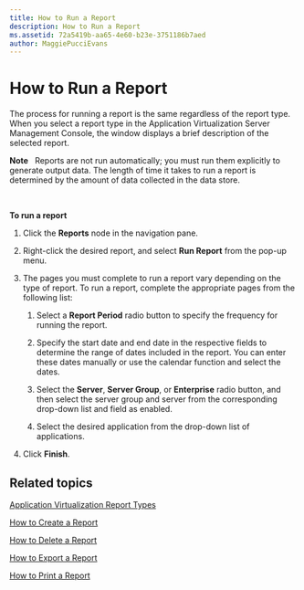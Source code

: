 ```yaml
---
title: How to Run a Report
description: How to Run a Report
ms.assetid: 72a5419b-aa65-4e60-b23e-3751186b7aed
author: MaggiePucciEvans
---
```


# How to Run a Report


The process for running a report is the same regardless of the report type. When you select a report type in the Application Virtualization Server Management Console, the window displays a brief description of the selected report.

**Note**  
Reports are not run automatically; you must run them explicitly to generate output data. The length of time it takes to run a report is determined by the amount of data collected in the data store.

 

**To run a report**

1.  Click the **Reports** node in the navigation pane.

2.  Right-click the desired report, and select **Run Report** from the pop-up menu.

3.  The pages you must complete to run a report vary depending on the type of report. To run a report, complete the appropriate pages from the following list:

    1.  Select a **Report Period** radio button to specify the frequency for running the report.

    2.  Specify the start date and end date in the respective fields to determine the range of dates included in the report. You can enter these dates manually or use the calendar function and select the dates.

    3.  Select the **Server**, **Server Group**, or **Enterprise** radio button, and then select the server group and server from the corresponding drop-down list and field as enabled.

    4.  Select the desired application from the drop-down list of applications.

4.  Click **Finish**.

## Related topics


[Application Virtualization Report Types](application-virtualization-report-types.md)

[How to Create a Report](how-to-create-a-reportserver.md)

[How to Delete a Report](how-to-delete-a-reportserver.md)

[How to Export a Report](how-to-export-a-reportserver.md)

[How to Print a Report](how-to-print-a-reportserver.md)

 

 





